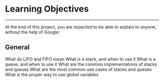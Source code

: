 <h1>Learning Objectives</h1>
<hr>
<p>At the end of this project, you are expected to be able to explain to anyone, without the help of Google:</p>

<h2>General</h2>
What do LIFO and FIFO mean
What is a stack, and when to use it
What is a queue, and when to use it
What are the common implementations of stacks and queues
What are the most common use cases of stacks and queues
What is the proper way to use global variables